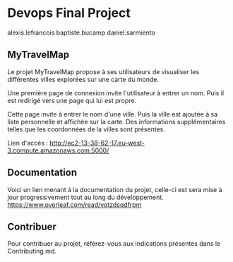# Devops Final Project

alexis.lefrancois
baptiste.bucamp
daniel.sarmiento

## MyTravelMap

Le projet MyTravelMap propose à ses utilisateurs de visualiser les différentes villes explorées sur une carte du monde.

Une première page de connexion invite l'utilisateur à entrer un nom. Puis il est redirigé vers une page qui lui est propre.

Cette page invite à entrer le nom d'une ville. Puis la ville est ajoutée à sa liste personnelle et affichée sur la carte. Des informations supplémentaires telles que les coordonnées de la villes sont présentes.

Lien d'accès : http://ec2-13-38-62-17.eu-west-3.compute.amazonaws.com:5000/

## Documentation

Voici un lien menant à la documentation du projet, celle-ci est sera mise à jour progressivement tout au long du développement.
https://www.overleaf.com/read/vqtzdsqdfrpm

## Contribuer

Pour contribuer au projet, référez-vous aux indications présentes dans le Contributing.md.
